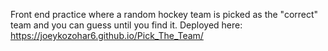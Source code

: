 Front end practice where a random hockey team is picked as the "correct" team and you can guess until you find it. 
Deployed here: https://joeykozohar6.github.io/Pick_The_Team/
